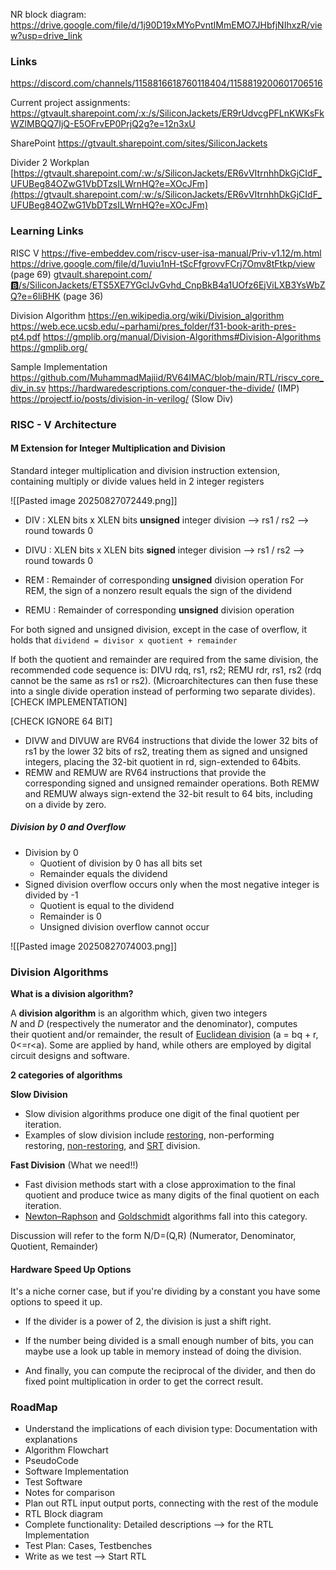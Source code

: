 NR block diagram: https://drive.google.com/file/d/1j90D19xMYoPvntIMmEMO7JHbfjNIhxzR/view?usp=drive_link



### Links
https://discord.com/channels/1158816618760118404/1158819200601706516

Current project assignments:
https://gtvault.sharepoint.com/:x:/s/SiliconJackets/ER9rUdvcgPFLnKWKsFkWZlMBQQ7IjQ-E5OFrvEP0PrjQ2g?e=12n3xU

SharePoint
https://gtvault.sharepoint.com/sites/SiliconJackets

Divider 2 Workplan
[https://gtvault.sharepoint.com/:w:/s/SiliconJackets/ER6vVItrnhhDkGjCIdF_UFUBeg84OZwG1VbDTzsILWrnHQ?e=XOcJFm](https://gtvault.sharepoint.com/:w:/s/SiliconJackets/ER6vVItrnhhDkGjCIdF_UFUBeg84OZwG1VbDTzsILWrnHQ?e=XOcJFm)


### Learning Links

RISC V
https://five-embeddev.com/riscv-user-isa-manual/Priv-v1.12/m.html
https://drive.google.com/file/d/1uviu1nH-tScFfgrovvFCrj7Omv8tFtkp/view (page 69)
[gtvault.sharepoint.com/:b:/s/SiliconJackets/ETS5XE7YGclJvGvhd_CnpBkB4a1UOfz6EjViLXB3YsWbZQ?e=6liBHK](https://gtvault.sharepoint.com/sites/SiliconJackets/Shared%20Documents/Forms/AllItems.aspx?id=%2Fsites%2FSiliconJackets%2FShared%20Documents%2FDigital%20Design%20Subteam%2FResources%2Friscv%2Dspec%2Dv2%2E2%2Epdf&parent=%2Fsites%2FSiliconJackets%2FShared%20Documents%2FDigital%20Design%20Subteam%2FResources&p=true&ga=1) (page 36)


Division Algorithm
https://en.wikipedia.org/wiki/Division_algorithm
https://web.ece.ucsb.edu/~parhami/pres_folder/f31-book-arith-pres-pt4.pdf
https://gmplib.org/manual/Division-Algorithms#Division-Algorithms
https://gmplib.org/

Sample Implementation
https://github.com/MuhammadMajiid/RV64IMAC/blob/main/RTL/riscv_core_div_in.sv
https://hardwaredescriptions.com/conquer-the-divide/ (IMP)
https://projectf.io/posts/division-in-verilog/ (Slow Div)


### RISC - V Architecture

#### M Extension for Integer Multiplication and Division

Standard integer multiplication and division instruction extension, containing multiply or divide values held in 2 integer registers

![[Pasted image 20250827072449.png]]

- DIV : XLEN bits x XLEN bits **unsigned** integer division --> rs1 / rs2 --> round towards 0
- DIVU : XLEN bits x XLEN bits **signed** integer division --> rs1 / rs2 --> round towards 0

- REM : Remainder of corresponding  **unsigned**  division operation
	For REM, the sign of a nonzero result equals the sign of the dividend
- REMU : Remainder of corresponding  **unsigned**  division operation

For both signed and unsigned division, except in the case of overflow, it holds that
`dividend = divisor x quotient + remainder`

If both the quotient and remainder are required from the same division, the recommended code sequence is: 
DIVU rdq, rs1, rs2; 
REMU rdr, rs1, rs2 (rdq cannot be the same as rs1 or rs2).
(Microarchitectures can then fuse these into a single divide operation instead of performing two separate divides). [CHECK IMPLEMENTATION]

[CHECK IGNORE 64 BIT]
- DIVW and DIVUW are RV64 instructions that divide the lower 32 bits of rs1 by the lower 32 bits of rs2, treating them as signed and unsigned integers, placing the 32-bit quotient in rd, sign-extended to 64bits.
- REMW and REMUW are RV64 instructions that provide the corresponding signed and unsigned remainder operations. Both REMW and REMUW always sign-extend the 32-bit result to 64 bits, including on a divide by zero.

##### Division by 0 and Overflow
- Division by 0
	- Quotient of division by 0 has all bits set 
	- Remainder equals the dividend
- Signed division overflow occurs only when the most negative integer is divided by -1
	- Quotient is equal to the dividend
	- Remainder is 0
	- Unsigned division overflow cannot occur

![[Pasted image 20250827074003.png]]


### Division Algorithms

**What is a division algorithm?**

A **division algorithm** is an algorithm which, given two integers _N_ and _D_ (respectively the numerator and the denominator), computes their quotient and/or remainder, the result of [Euclidean division](https://en.wikipedia.org/wiki/Euclidean_division "Euclidean division") (a = bq + r, 0<=r<a). 
Some are applied by hand, while others are employed by digital circuit designs and software.


**2 categories of algorithms**

**Slow Division**
- Slow division algorithms produce one digit of the final quotient per iteration. 
- Examples of slow division include [restoring](https://en.wikipedia.org/wiki/Division_algorithm#Restoring_division), non-performing restoring, [non-restoring](https://en.wikipedia.org/wiki/Division_algorithm#Non-restoring_division), and [SRT](https://en.wikipedia.org/wiki/Division_algorithm#SRT_division) division.

**Fast Division** (What we need!!)
- Fast division methods start with a close approximation to the final quotient and produce twice as many digits of the final quotient on each iteration.
- [Newton–Raphson](https://en.wikipedia.org/wiki/Division_algorithm#Newton%E2%80%93Raphson_division) and [Goldschmidt](https://en.wikipedia.org/wiki/Division_algorithm#Goldschmidt_division) algorithms fall into this category.

Discussion will refer to the form N/D=(Q,R) (Numerator, Denominator, Quotient, Remainder)




#### Hardware Speed Up Options
  
It's a niche corner case, but if you're dividing by a constant you have some options to speed it up.

- If the divider is a power of 2, the division is just a shift right.
    
- If the number being divided is a small enough number of bits, you can maybe use a look up table in memory instead of doing the division.
    
- And finally, you can compute the reciprocal of the divider, and then do fixed point multiplication in order to get the correct result.





### RoadMap

- Understand the implications of each division type: Documentation with explanations
- Algorithm Flowchart 
- PseudoCode
- Software Implementation
- Test Software
- Notes for comparison
- Plan out RTL input output ports, connecting with the rest of the module
- RTL Block diagram
- Complete functionality: Detailed descriptions --> for the RTL Implementation
- Test Plan: Cases, Testbenches
- Write as we test --> Start RTL
